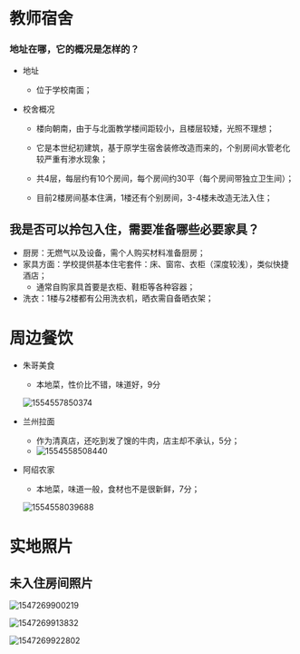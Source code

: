 # 教师宿舍

### 地址在哪，它的概况是怎样的？

- 地址

  - 位于学校南面；

- 校舍概况

  - 楼向朝南，由于与北面教学楼间距较小，且楼层较矮，光照不理想；

  - 它是本世纪初建筑，基于原学生宿舍装修改造而来的，个别房间水管老化较严重有渗水现象；

  - 共4层，每层约有10个房间，每个房间约30平（每个房间带独立卫生间）；

  - 目前2楼房间基本住满，1楼还有个别房间，3-4楼未改造无法入住；

    




## 我是否可以拎包入住，需要准备哪些必要家具？

- 厨房：无燃气以及设备，需个人购买材料准备厨房；
- 家具方面：学校提供基本住宅套件：床、窗帘、衣柜（深度较浅），类似快捷酒店；
  - 通常自购家具首要是衣柜、鞋柜等各种容器；
- 洗衣：1楼与2楼都有公用洗衣机，晒衣需自备晒衣架；



# 周边餐饮

- 朱哥美食

  - 本地菜，性价比不错，味道好，9分

  ![1554557850374](media/1554557850374.png)

- 兰州拉面

  - 作为清真店，还吃到发了馊的牛肉，店主却不承认，5分；
  - ![1554558508440](media/1554558508440.png)

- 阿绍农家

  - 本地菜，味道一般，食材也不是很新鲜，7分；

  ![1554558039688](media/1554558039688.png)



# 实地照片

## 未入住房间照片

![1547269900219](media/1547269900219.png)

![1547269913832](media/1547269913832.png)

![1547269922802](media/1547269922802.png)




